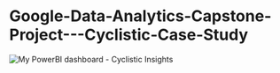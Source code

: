 # Google-Data-Analytics-Capstone-Project---Cyclistic-Case-Study

![My PowerBI dashboard - Cyclistic Insights](images/powerbi_dashboard.png)
